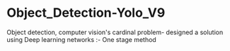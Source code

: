 # Object_Detection-Yolo_V9
Object detection, computer vision's cardinal problem- designed a solution using Deep learning networks :- One stage method
